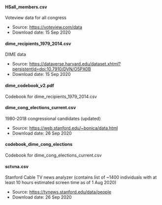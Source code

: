 #### HSall_members.csv
Voteview data for all congress
* Source: https://voteview.com/data
* Download date: 15 Sep 2020

#### dime_recipients_1979_2014.csv
DIME data 
* Source: https://dataverse.harvard.edu/dataset.xhtml?persistentId=doi:10.7910/DVN/O5PX0B
* Download date: 15 Sep 2020

#### dime_codebook_v2.pdf
Codebook for dime_recipients_1979_2014.csv

#### dime_cong_elections_current.csv
1980-2018 congressional candidates (updated)
* Source: https://web.stanford.edu/~bonica/data.html
* Download date: 26 Sep 2020

#### codebook_dime_cong_elections
Codebook for dime_cong_elections_current.csv

#### sctvna.csv
Stanford Cable TV news analyzer (contains list of ~1400 individuals with at least 10 hours estimated screen time as of 1 Aug 2020)
* Source: https://tvnews.stanford.edu/data/people
* Download date: 26 Sep 2020

